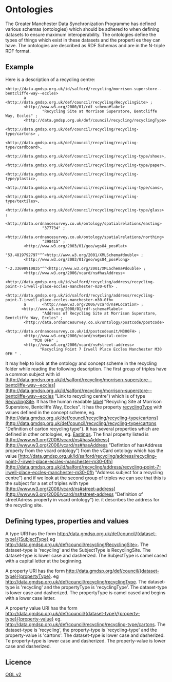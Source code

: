 Ontologies
==========

The Greater Manchester Data Synchronization Programme has defined various schemas (ontologies) which should be adhered to when defining datasets to ensure maximum interoperability.  The ontologies define the types of things which exist in these datasets and the properti
es they can have. The ontologies are described as RDF Schemas and are in the N-triple RDF format.

Example
-------

Here is a description of a recycling centre:

    <http://data.gmdsp.org.uk/id/salford/recycling/morrison-superstore--bentcliffe-way--eccles>
            a       <http://data.gmdsp.org.uk/def/council/recycling/RecyclingSite> ;
            <http://www.w3.org/2000/01/rdf-schema#label>
                    "Recycling Site at Morrison Superstore, Bentcliffe Way, Eccles" ;
            <http://data.gmdsp.org.uk/def/council/recycling/recyclingType>
                    <http://data.gmdsp.org.uk/def/council/recycling/recycling-type/cartons> , 
                    <http://data.gmdsp.org.uk/def/council/recycling/recycling-type/cardboard>, 
                    <http://data.gmdsp.org.uk/def/council/recycling/recycling-type/shoes>,
                    <http://data.gmdsp.org.uk/def/council/recycling/recycling-type/paper>, 
                    <http://data.gmdsp.org.uk/def/council/recycling/recycling-type/plastic>,
                    <http://data.gmdsp.org.uk/def/council/recycling/recycling-type/cans>,
                    <http://data.gmdsp.org.uk/def/council/recycling/recycling-type/textiles>,
                    <http://data.gmdsp.org.uk/def/council/recycling/recycling-type/glass> ;
            <http://data.ordnancesurvey.co.uk/ontology/spatialrelations/easting>
                    "377734" ;
            <http://data.ordnancesurvey.co.uk/ontology/spatialrelations/northing>
                    "398415" ;
            <http://www.w3.org/2003/01/geo/wgs84_pos#lat>
                   "53.4819792797"^^<http://www.w3.org/2001/XMLSchema#double> ;
            <http://www.w3.org/2003/01/geo/wgs84_pos#long>
                   "-2.33698910835"^^<http://www.w3.org/2001/XMLSchema#double> ;
            <http://www.w3.org/2006/vcard/ns#hasAddress>
                   <http://data.gmdsp.org.uk/id/salford/recycling/address/recycling-point-7-irwell-place-eccles-manchester-m30-0fh> .
    
    <http://data.gmdsp.org.uk/id/salford/recycling/address/recycling-point-7-irwell-place-eccles-manchester-m30-0fh>
            a       <http://www.w3.org/2006/vcard/ns#Location> ;
           <http://www.w3.org/2000/01/rdf-schema#label>
                    "Address of Recycling Site at Morrison Superstore, Bentcliffe Way, Eccles" ;
            <http://data.ordnancesurvey.co.uk/ontology/postcode/postcode>
                    <http://data.ordnancesurvey.co.uk/id/postcodeunit/M300FH> ;
            <http://www.w3.org/2006/vcard/ns#postal-code>
                "M30 0FH" ;
            <http://www.w3.org/2006/vcard/ns#street-address>
                   "Recycling Point 7 Irwell Place Eccles Manchester M30 0FH " .

It may help to look at the ontology and concept scheme in the recycling folder while reading the following description.
The first group of triples have a common subject with id [http://data.gmdsp.org.uk/id/salford/recycling/morrison-superstore--bentcliffe-way--eccles](http://data.gmdsp.org.uk/id/salford/recycling/morrison-superstore--bentcliffe-way--eccles "Link to recycling centre") which is of type [RecyclingSite](http://data.gmdsp.org.uk/def/council/recycling/RecyclingSite "Definition of a Recycling Site"). It has the human readable [label](http://www.w3.org/2000/01/rdf-schema#label "Definition of Label") "Recycling Site at Morrison Superstore, Bentcliffe Way, Eccles". It has the property [recyclingType](http://data.gmdsp.org.uk/def/council/recycling/recyclingType "Definition of recycling type") with values defined in the concept scheme, eg. [http://data.gmdsp.org.uk/def/council/recycling/recycling-type/cartons](http://data.gmdsp.org.uk/def/council/recycling/recycling-type/cartons "Definition of carton recycling type"). It has several properties which are defined in other ontologies, eg. [Eastings](http://data.ordnancesurvey.co.uk/ontology/spatialrelations/easting "Definition of Eastings from OS"). The final property listed is [http://www.w3.org/2006/vcard/ns#hasAddress](http://www.w3.org/2006/vcard/ns#hasAddress "Defintion of hasAddress property from the vcard ontology") from the vCard ontology which has the value [http://data.gmdsp.org.uk/id/salford/recycling/address/recycling-point-7-irwell-place-eccles-manchester-m30-0fh](http://data.gmdsp.org.uk/id/salford/recycling/address/recycling-point-7-irwell-place-eccles-manchester-m30-0fh "Address subject for a recycling centre") and if we look at the second group of triples we can see that this is the subject for a set of triples with type [http://www.w3.org/2006/vcard/ns#street-address](http://www.w3.org/2006/vcard/ns#street-address "Definition of streetAdress property in vcard ontology") ie. it describes the address for the recycling site.

Defining types, properties and values
-------------------------------------

A type URI has the form http://data.gmdsp.org.uk/def/council/{dataset-type}/{SubjectType} eg http://data.gmdsp.org.uk/def/council/recycling/RecyclingSite>. The dataset-type is 'recycling' and the SubjectType is RecyclingSite. The dataset-type is lower case and dasherized. The SubjectType is camel cased with a capital letter at the beginning.

A property URI has the form http://data.gmdsp.org/def/council/{dataset-type}/{propertyType}. eg http://data.gmdsp.org.uk/def/council/recycling/recyclingType. The dataset-type is 'recycling' and the propertyType is 'recyclingType'. The dataset-type is lower case and dasherized. The propertyType is camel cased and begins with a lower case letter.

A property value URI has the form http://data.gmdsp.org.uk/def/council/{dataset-type}/{property-type}/{property-value} eg. http://data.gmdsp.org.uk/def/council/recycling/recycling-type/cartons. The dataset-type is 'recycling', the property-type is 'recycling-type' and the property-value is 'cartons'. The dataset-type is lower case and dasherized. Te property-type is lower case and dasherized. The property-value is lower case and dasherized.

Licence
-------
[OGL v2](http://www.nationalarchives.gov.uk/doc/open-government-licence/version/2/ "UK Open Government Licence version 2")
